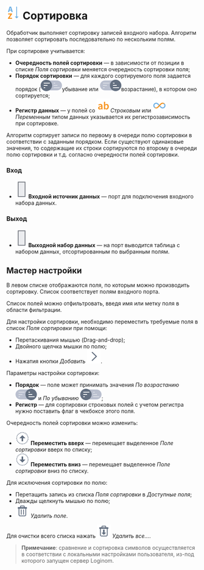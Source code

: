 # ![Сортировка](../../images/icons/components/sorting_default.svg) Сортировка

Обработчик выполняет сортировку записей входного набора. Алгоритм позволяет сортировать последовательно по нескольким полям.

При сортировке учитывается:

* **Очередность полей сортировки** — в зависимости от позиции в списке *Поля сортировки* меняется очередность сортировки поля;
* **Порядок сортировки** — для каждого сортируемого поля задается порядок (![По убыванию](../../images/icons/sorting/order-switcher-desc_default.svg)убывание или ![По возрастанию](../../images/icons/sorting/order-switcher-asc_default.svg)возрастание), в котором оно сортируется;
* **Регистр данных** — у полей со ![Строковый тип](../../images/icons/data-types/string_default.svg)*Строковым* или ![Переменный](../../images/icons/data-types/variant_default.svg) *Переменным* типом данных указывается их регистрозависимость при сортировке.

Алгоритм сортирует записи по первому в очереди полю сортировки в соответствии с заданным порядком. Если существуют одинаковые значения, то содержащие их строки сортируются по второму в очереди полю сортировки и т.д. согласно очередности полей сортировки.

### Вход

* ![Входной источник данных](../../images/icons/app/node/ports/inputs/table_inactive.svg) **Входной источник данных** — порт для подключения входного набора данных.

### Выход

* ![Выходной источник данных](../../images/icons/app/node/ports/inputs/table_inactive.svg) **Выходной набор данных** — на порт выводится таблица с набором данных, отсортированным по выбранным полям.

## Мастер настройки

В левом списке отображаются поля, по которым можно производить сортировку. Список соответствует полям входного порта.

Список полей можно отфильтровать, введя имя или метку поля в области фильтрации.

Для настройки сортировки, необходимо переместить требуемые поля в список *Поля сортировки* при помощи:

* Перетаскивания мышью (Drag-and-drop);
* Двойного щелчка мышки по полю;
* Нажатия кнопки *Добавить* ![Добавить](../../images/icons/toolbar-controls/arrow-r_default.svg).

Параметры настройки сортировки:

* **Порядок** — поле может принимать значения *По возрастанию* ![По возрастанию](../../images/icons/sorting/order-switcher-asc_default.svg) и *По убыванию* ![По убыванию](../../images/icons/sorting/order-switcher-desc_default.svg);
* **Регистр** — для сортировки строковых полей с учетом регистра нужно поставить флаг в чекбоксе этого поля.

Очередность полей сортировки можно изменить:

* ![Вверх](../../images/icons/toolbar-controls/moveup_default.svg) **Переместить вверх** — перемещает выделенное *Поле сортировки* вверх по списку;
* ![Вниз](../../images/icons/toolbar-controls/movedown_default.svg) **Переместить вниз** — перемещает выделенное *Поле сортировки* вниз по списку.

Для исключения сортировки по полю:

* Перетащить запись из списка *Поля сортировки* в *Доступные поля*;
* Дважды щелкнуть мышью по полю;
* ![Удалить](../../images/icons/toolbar-controls/delete_default.svg) *Удалить поле*.

Для очистки всего списка нажать ![Удалить все](../../images/icons/toolbar-controls/delete-all_default.svg) *Удалить все...*.

>**Примечание**: сравнение и сортировка символов осуществляется в соответствии с локальными настройками пользователя, из-под которого запущен сервер Loginom.
